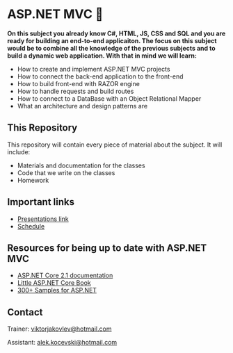 # ASP.NET MVC 📕
**On this subject you already know C#, HTML, JS, CSS and SQL and you are ready for building an end-to-end applicaiton. The focus on this subject would be to combine all the knowledge of the previous subjects and to build a dynamic web application.  With that in mind we will learn:**
* How to create and implement ASP.NET MVC projects
* How to connect the back-end application to the front-end
* How to build front-end with RAZOR engine
* How to handle requests and build routes
* How to connect to a DataBase with an Object Relational Mapper
* What an architecture and design patterns are

## This Repository
This repository will contain every piece of material about the subject. It will include:
* Materials and documentation for the classes 
* Code that we write on the classes
* Homework

## Important links 
* [Presentations link](https://1drv.ms/u/s!Avm0QTH5BvHdgo5JPbfuUimniWRGUA?e=YL8FCx)
* [Schedule](https://drive.google.com/file/d/1GjxpXz2uikzPr192BU9JEl0BrqpN6nCn/view?fbclid=IwAR2juYCaGw9mKzfjdUA5D-DjObTbdHmbYIKwQ6Qb_kuOEksGWxbdK6pXUqk)

## Resources for being up to date with ASP.NET MVC
* [ASP.NET Core 2.1 documentation](https://docs.microsoft.com/en-us/aspnet/core/introduction-to-aspnet-core?view=aspnetcore-2.1)
* [Little ASP.NET Core Book](https://nbarbettini.gitbooks.io/little-asp-net-core-book/content/)
* [300+ Samples for ASP.NET](https://github.com/dodyg/practical-aspnetcore/tree/2.1-LTS)

## Contact
Trainer: viktorjakovlev@hotmail.com

Assistant: alek.kocevski@hotmail.com
